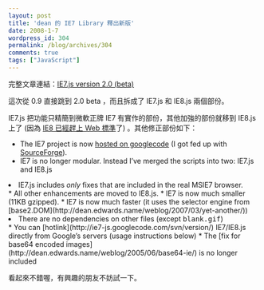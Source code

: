 ```yaml
---
layout: post
title: 'dean 的 IE7 Library 釋出新版'
date: 2008-1-7
wordpress_id: 304
permalink: /blog/archives/304
comments: true
tags: ["JavaScript"]
---
```


完整文章連結：[IE7.js version 2.0 (beta)](http://dean.edwards.name/weblog/2008/01/ie7-2/) 

這次從 0.9 直接跳到 2.0 beta ，而且拆成了 IE7.js 和 IE8.js 兩個部份。

 IE7.js 把功能只精簡到微軟正牌 IE7 有實作的部份，其他加強的部份就移到 IE8.js 上了 (因為 [IE8 已經趕上 Web 標準](http://blogs.msdn.com/ie/archive/2007/12/19/internet-explorer-8-and-acid2-a-milestone.aspx)了) 。其他修正部份如下：

* The IE7 project is now [hosted on googlecode](http://code.google.com/p/ie7-js/) (I got fed up with [SourceForge](https://sourceforge.net/)).
* IE7 is no longer modular. Instead I’ve merged the scripts into two: IE7.js and IE8.js
<li>IE7.js includes <em>only</em> fixes that are included in the real MSIE7 browser.</li>
* All other enhancements are moved to IE8.js.
* IE7 is now much smaller (11KB gzipped).
* IE7 is now much faster (it uses the selector engine from [base2.DOM](http://dean.edwards.name/weblog/2007/03/yet-another/))
<li>There are no dependencies on other files (except <tt>blank.gif</tt>)</li>
* You can [hotlink](http://ie7-js.googlecode.com/svn/version/) IE7/IE8.js directly from Google’s servers (usage instructions below)
* The [fix for base64 encoded images](http://dean.edwards.name/weblog/2005/06/base64-ie/) is no longer included


看起來不錯喔，有興趣的朋友不妨試一下。
